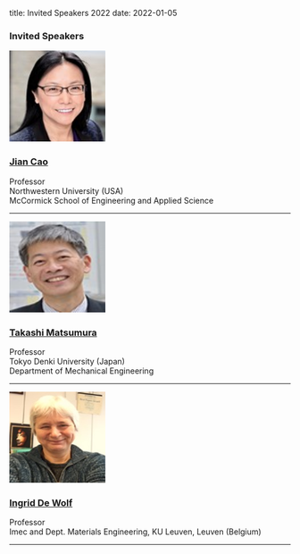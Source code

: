 title: Invited Speakers 2022
date: 2022-01-05

### Invited Speakers

<img src="/images/Jian Cao.jpg" width="172" height="163">
<div>
<h3><a href="/files/jian cao.pdf"><strong>Jian Cao</h3></strong></a>
<div>
  <div>Professor</div>
  <div>Northwestern University (USA)</div>
<div>McCormick School of Engineering and Applied Science</div>

  <hr />

<img src="/images/Takashi Matsumura.jpg" width="172" height="163">
<div>
<h3><a href="/files/Keynote IFMM Prof Matsumara Micro Machining of Brittle Materials.pdf"><strong>Takashi Matsumura</strong></h3></a>
 <div>
    <div>Professor</div>
    <div>Tokyo Denki University (Japan)</div>
    <div>Department of Mechanical Engineering</div>
    
  <hr />

   <img src="/images/Ingrid De Wolf.jpg" width="172" height="163">
<div>
<h3><a href="/files/De Wolf.pdf"><strong>Ingrid De Wolf</strong></h3></a>
 <div>
    <div>Professor</div>
    <div>Imec and Dept. Materials Engineering, KU Leuven, Leuven (Belgium)</div>
  
  <hr />
